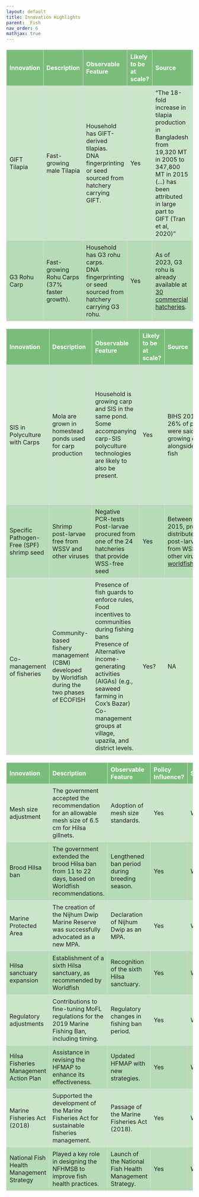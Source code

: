 ```yaml
---
layout: default
title: Innovation Highlights
parent:  Fish
nav_order: 6
mathjax: true
---
```



<style>
/* Custom Table Styling */
.custom-table {
  background-color: rgba(0, 128, 0, 0.2); /* Light green */
  border-collapse: collapse;
  width: 100%;
  margin: 20px 0;
  font-size: 1rem;
}

.custom-table th {
  background-color: rgba(0, 128, 0, 0.4); /* Darker green */
  color: white;
  text-align: left;
  padding: 8px;
}

.custom-table th, .custom-table td {
  border: 1px solid #ddd;
  padding: 8px;
}

.custom-table tr:nth-child(even) {
  background-color: rgba(0, 128, 0, 0.1); /* Alternating row color */
}

.custom-table tr:hover {
  background-color: rgba(0, 128, 0, 0.3); /* Highlight on hover */
}

/* Modal styles */
.modal {
  display: none;
  position: fixed;
  z-index: 1;
  left: 0;
  top: 0;
  width: 100%;
  height: 100%;
  overflow: auto;
  background-color: rgba(0, 0, 0, 0.4);
}
.modal-content {
  background-color: #fff;
  margin: 10% auto;
  padding: 20px;
  border: 1px solid #ddd;
  width: 80%;
  border-radius: 8px;
  box-shadow: 0 2px 8px rgba(0, 0, 0, 0.2);
}
.close-btn {
  color: #aaa;
  float: right;
  font-size: 28px;
  font-weight: bold;
  cursor: pointer;
}
.close-btn:hover,
.close-btn:focus {
  color: #000;
  text-decoration: none;
}
</style>


<html lang="en">
<head>
  <meta charset="UTF-8">
  <meta name="viewport" content="width=device-width, initial-scale=1.0">
  <title>Fisheries Innovations Table</title>
</head>
<body>

<table class="custom-table">
  <thead>
    <tr>
      <th>Innovation</th>
      <th>Description</th>
      <th>Observable Feature</th>
      <th>Likely to be at scale?</th>
      <th>Source</th>
      <th>Attribution</th>
    </tr>
  </thead>
  <tbody>
    <tr>
      <td>GIFT Tilapia</td>
      <td>Fast-growing male Tilapia</td>
      <td>Household has GIFT-derived tilapias.<br>DNA fingerprinting or seed sourced from hatchery carrying GIFT.</td>
      <td>Yes</td>
      <td>“The 18-fold increase in tilapia production in Bangladesh from 19,320 MT in 2005 to 347,800 MT in 2015 (...) has been attributed in large part to GIFT (Tran et al, 2020)”</td>
      <td>High. Developed by WorldFish</td>
    </tr>
    <tr>
      <td>G3 Rohu Carp</td>
      <td>Fast-growing Rohu Carps (37% faster growth).</td>
      <td>Household has G3 rohu carps.<br>DNA fingerprinting or seed sourced from hatchery carrying G3 rohu.</td>
      <td>Yes</td>
      <td>
        As of 2023, G3 rohu is already available at 
        <a href="#" id="hatcheries-link">30 commercial hatcheries</a>.
      </td>
      <td>High. Developed by WorldFish</td>
    </tr>
  </tbody>
</table>

<!-- Modal -->
<div id="hatcheries-modal" class="modal">
  <div class="modal-content">
    <span class="close-btn">&times;</span>
    <h3>List of 30 Commercial Hatcheries</h3>
    <ul>
      <li>Jamuna Fish Limited, Barisal, Agailjhara, Doshumi, Doshumi, 8801743916696</li>
      <li>Bhola Monosex Tilapia Hatchery, Bhola, Bhola Sadar, Charkhali, 8801718186242</li>
      <li>Mannan Kritrim Mothsya Projonon Kendra, Bogura, Bogura Sadar, Erulia, Bandighi, 8801711123954</li>
      <li>The Arefa Motso Hatchery, Bogura, Bogura Sadar, Erulia, Bandighi, 8801711584019</li>
      <li>BRAC Fish Hatchery, Dinajpur, Birganj, Mohonpur, Miratongi, 8801704121090</li>
      <li>Messrs Hai Hatchery & Fish Farm, Dinajpur, Kaharole, Mukundapur, Hatisha, 8801713723813</li>
      <li>Ma Fatima Fish Hatchery, Jashore, Jashore Sadar, Chanchra, Dalmill, 8801711390513</li>
      <li>Matri Fish Hatchery & Agribased Farm, Jashore, Jashore Sadar, Chanchra, 01711375413</li>
      <li>Rupaly Fish Hatchery, Jashore, Jashore Sadar, Chanchra, 01711398525</li>
      <li>Mukteshary Fish Hatchery, Jashore, Jashore Sadar, Kazipur, 01712561752</li>
      <!-- Add remaining hatcheries similarly -->
    </ul>
  </div>
</div>

<script>
  // Get modal elements
  const modal = document.getElementById("hatcheries-modal");
  const link = document.getElementById("hatcheries-link");
  const closeBtn = document.querySelector(".close-btn");

  // Show modal on link click
  link.addEventListener("click", function(event) {
    event.preventDefault();
    modal.style.display = "block";
  });

  // Hide modal on close button click
  closeBtn.addEventListener("click", function() {
    modal.style.display = "none";
  });

  // Hide modal on outside click
  window.addEventListener("click", function(event) {
    if (event.target === modal) {
      modal.style.display = "none";
    }
  });
</script>

</body>
</html>




<table class="custom-table" style="border-collapse: collapse; width: 100%;">
  <thead>
    <tr>
      <th>Innovation</th>
      <th>Description</th>
      <th>Observable Feature</th>
      <th>Likely to be at scale?</th>
      <th>Source</th>
      <th>Attribution</th>
    </tr>
  </thead>
  <tbody>
    <tr>
      <td>SIS in Polyculture with Carps</td>
      <td>Mola are grown in homestead ponds used for carp production</td>
      <td>Household is growing carp and SIS in the same pond.<br>Some accompanying carp-SIS polyculture technologies are likely to also be present.</td>
      <td>Yes</td>
      <td>BIHS 2018<br>26% of ponds were said to be growing carps alongside small fish</td>
      <td>Low. SIS-Carp polyculture was first explored in Bangladesh in 2003 in a collaboration between the Department of Fisheries (DoF) and DANIDA. More recently, BAU has been developing</td>
    </tr>
    <tr>
      <td>Specific Pathogen-Free (SPF) shrimp seed</td>
      <td>Shrimp post-larvae free from WSSV and other viruses</td>
      <td>Negative PCR-tests<br>Post-larvae procured from one of the 24 hatcheries that provide WSS-free seed</td>
      <td>Yes</td>
      <td>Between 2013 and 2015, project distributed 1 billion post-larvae free from WSSV and other viruses<br><a href="https://worldfishcenter.org/pages/shrimp-bd/">worldfishcenter.org</a></td>
      <td>-</td>
    </tr>
    <tr>
      <td>Co-management of fisheries</td>
      <td>Community-based fishery management (CBM) developed by Worldfish during the two phases of ECOFISH</td>
      <td>Presence of fish guards to enforce rules,<br>Food incentives to communities during fishing bans<br>Presence of Alternative income-generating activities (AIGAs) (e.g., seaweed farming in Cox’s Bazar)<br>Co-management groups at village, upazila, and district levels.</td>
      <td>Yes?</td>
      <td>NA</td>
      <td>High. This model was developed by Worldfish through ECOFISH, a USAID-funded project</td>
    </tr>
  </tbody>
</table>


<table class="custom-table" style="border-collapse: collapse; width: 100%;">
  <thead>
    <tr>
      <th>Innovation</th>
      <th>Description</th>
      <th>Observable Feature</th>
      <th>Policy Influence?</th>
      <th>Source</th>
      <th>Attribution</th>
    </tr>
  </thead>
  <tbody>
    <tr>
      <td>Mesh size adjustment</td>
      <td>The government accepted the recommendation for an allowable mesh size of 6.5 cm for Hilsa gillnets.</td>
      <td>Adoption of mesh size standards.</td>
      <td>Yes</td>
      <td>WorldFish</td>
      <td>High</td>
    </tr>
    <tr>
      <td>Brood Hilsa ban</td>
      <td>The government extended the brood Hilsa ban from 11 to 22 days, based on Worldfish recommendations.</td>
      <td>Lengthened ban period during breeding season.</td>
      <td>Yes</td>
      <td>WorldFish</td>
      <td>High</td>
    </tr>
    <tr>
      <td>Marine Protected Area</td>
      <td>The creation of the Nijhum Dwip Marine Reserve was successfully advocated as a new MPA.</td>
      <td>Declaration of Nijhum Dwip as an MPA.</td>
      <td>Yes</td>
      <td>WorldFish</td>
      <td>High</td>
    </tr>
    <tr>
      <td>Hilsa sanctuary expansion</td>
      <td>Establishment of a sixth Hilsa sanctuary, as recommended by Worldfish</td>
      <td>Recognition of the sixth Hilsa sanctuary.</td>
      <td>Yes</td>
      <td>WorldFish</td>
      <td>High</td>
    </tr>
    <tr>
      <td>Regulatory adjustments</td>
      <td>Contributions to fine-tuning MoFL regulations for the 2019 Marine Fishing Ban, including timing.</td>
      <td>Regulatory changes in fishing ban period.</td>
      <td>Yes</td>
      <td>WorldFish</td>
      <td>Medium</td>
    </tr>
    <tr>
      <td>Hilsa Fisheries Management Action Plan</td>
      <td>Assistance in revising the HFMAP to enhance its effectiveness.</td>
      <td>Updated HFMAP with new strategies.</td>
      <td>Yes</td>
      <td>WorldFish</td>
      <td>Medium</td>
    </tr>
    <tr>
      <td>Marine Fisheries Act (2018)</td>
      <td>Supported the development of the Marine Fisheries Act for sustainable fisheries management.</td>
      <td>Passage of the Marine Fisheries Act (2018).</td>
      <td>Yes</td>
      <td>WorldFish</td>
      <td>Medium</td>
    </tr>
    <tr>
      <td>National Fish Health Management Strategy</td>
      <td>Played a key role in designing the NFHMSB to improve fish health practices.</td>
      <td>Launch of the National Fish Health Management Strategy.</td>
      <td>Yes</td>
      <td>WorldFish</td>
      <td>Medium</td>
    </tr>
  </tbody>
</table>
